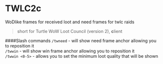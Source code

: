 # TWLC2c
WoDlike frames for received loot and need frames for twlc raids<Br>

>short for Turtle WoW Loot Council (version 2), **c**lient<br>


####Slash commands
`/twneed` - will show need frame anchor allowing you to reposition it<br>
`/twwin` - will show win frame anchor allowing you to reposition it<br>
`/twwin <0-5>` - allows you to set the minimum loot quality that will be shown




